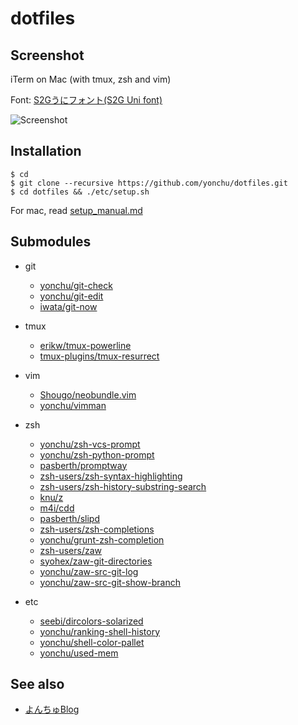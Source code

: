 dotfiles
===============

Screenshot
----------

iTerm on Mac (with tmux, zsh and vim)

Font: [S2Gうにフォント(S2G Uni font)](http://s2g.jp/font/index.htm)

![Screenshot](https://raw.github.com/yonchu/dotfiles/master/etc/resources/img/iTerm_on_mac.png)

Installation
------------


```console
$ cd
$ git clone --recursive https://github.com/yonchu/dotfiles.git
$ cd dotfiles && ./etc/setup.sh
```

For mac, read [setup_manual.md](~/dotfiles/etc/osx/setup_manual.md)

Submodules
------------

- git
    - [yonchu/git-check](https://github.com/yonchu/git-check)
    - [yonchu/git-edit](https://github.com/yonchu/git-edit)
    - [iwata/git-now](https://github.com/iwata/git-now)

- tmux
    - [erikw/tmux-powerline](https://github.com/erikw/tmux-powerline)
    - [tmux-plugins/tmux-resurrect](https://github.com/tmux-plugins/tmux-resurrect)

- vim
    - [Shougo/neobundle.vim](https://github.com/Shougo/neobundle.vim)
    - [yonchu/vimman](https://github.com/yonchu/vimman)

- zsh
    - [yonchu/zsh-vcs-prompt](https://github.com/yonchu/zsh-vcs-prompt)
    - [yonchu/zsh-python-prompt](https://github.com/yonchu/zsh-python-prompt)
    - [pasberth/promptway](https://github.com/pasberth/promptway)
    - [zsh-users/zsh-syntax-highlighting](https://github.com/zsh-users/zsh-syntax-highlighting)
    - [zsh-users/zsh-history-substring-search](https://github.com/zsh-users/zsh-history-substring-search)
    - [knu/z](https://github.com/knu/z)
    - [m4i/cdd](https://github.com/m4i/cdd)
    - [pasberth/slipd](https://github.com/pasberth/slipd)
    - [zsh-users/zsh-completions](https://github.com/zsh-users/zsh-completions)
    - [yonchu/grunt-zsh-completion](https://github.com/yonchu/grunt-zsh-completion)
    - [zsh-users/zaw](https://github.com/zsh-users/zaw)
    - [syohex/zaw-git-directories](https://github.com/syohex/zaw-git-directories)
    - [yonchu/zaw-src-git-log](https://github.com/yonchu/zaw-src-git-log)
    - [yonchu/zaw-src-git-show-branch](https://github.com/yonchu/zaw-src-git-show-branch)

- etc
    - [seebi/dircolors-solarized](https://github.com/seebi/dircolors-solarized)
    - [yonchu/ranking-shell-history](https://github.com/yonchu/ranking-shell-history)
    - [yonchu/shell-color-pallet](https://github.com/yonchu/shell-color-pallet)
    - [yonchu/used-mem](https://github.com/yonchu/used-mem)

See also
---------

* [よんちゅBlog](http://yonchu.hatenablog.com/)
